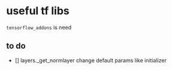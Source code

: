 # useful tf libs
`tensorflow_addons` is need

## to do
- [] layers._get_normlayer change default params like initializer
